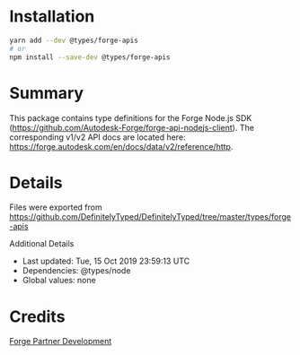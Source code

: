 # Installation

```bash
yarn add --dev @types/forge-apis
# or
npm install --save-dev @types/forge-apis
```

# Summary

This package contains type definitions for the Forge Node.js SDK (https://github.com/Autodesk-Forge/forge-api-nodejs-client).
The corresponding v1/v2 API docs are located here: https://forge.autodesk.com/en/docs/data/v2/reference/http.

# Details

Files were exported from https://github.com/DefinitelyTyped/DefinitelyTyped/tree/master/types/forge-apis

Additional Details

-   Last updated: Tue, 15 Oct 2019 23:59:13 UTC
-   Dependencies: @types/node
-   Global values: none

# Credits

<a href="mailto:forge.help@autodesk.com">Forge Partner Development</a>
